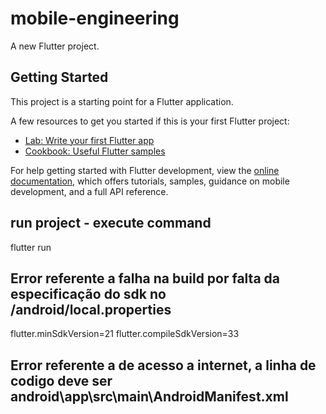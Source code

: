 # mobile-engineering

A new Flutter project.

## Getting Started

This project is a starting point for a Flutter application.

A few resources to get you started if this is your first Flutter project:

- [Lab: Write your first Flutter app](https://docs.flutter.dev/get-started/codelab)
- [Cookbook: Useful Flutter samples](https://docs.flutter.dev/cookbook)

For help getting started with Flutter development, view the
[online documentation](https://docs.flutter.dev/), which offers tutorials,
samples, guidance on mobile development, and a full API reference.

## run project - execute command

flutter run

## Error referente a falha na build por falta da especificação do sdk no /android/local.properties

flutter.minSdkVersion=21
flutter.compileSdkVersion=33

## Error referente a de acesso a internet, a linha de codigo deve ser android\app\src\main\AndroidManifest.xml

<uses-permission android:name="android.permission.INTERNET"/>       

